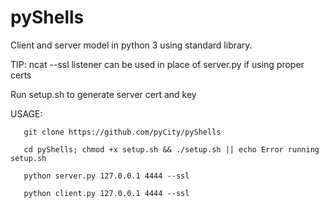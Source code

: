 # pyShells
Client and server model in python 3 using standard library. 

TIP: ncat --ssl listener can be used in place of server.py if using proper certs

Run setup.sh to generate server cert and key

USAGE:

       git clone https://github.com/pyCity/pyShells

       cd pyShells; chmod +x setup.sh && ./setup.sh || echo Error running setup.sh

       python server.py 127.0.0.1 4444 --ssl

       python client.py 127.0.0.1 4444 --ssl

